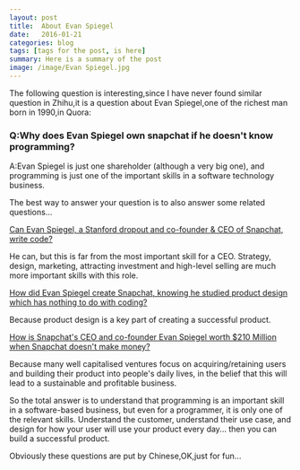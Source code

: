 ```yaml
---
layout: post
title:  About Evan Spiegel
date:   2016-01-21 
categories: blog
tags: [tags for the post, is here]  
summary: Here is a summary of the post
image: /image/Evan Spiegel.jpg
---
```

The following question is interesting,since I have never found similar question in Zhihu,it is a question about Evan Spiegel,one of the richest man born in 1990,in Quora:

### Q:Why does Evan Spiegel own snapchat if he doesn't know programming?

A:Evan Spiegel is just one shareholder (although a very big one), and programming is just one of the important skills in a software technology business.

The best way to answer your question is to also answer some related questions...

[Can Evan Spiegel, a Stanford dropout and co-founder & CEO of Snapchat, write code?](https://www.quora.com/Evan-Spiegel-1/Can-Evan-Spiegel-a-Stanford-dropout-and-co-founder-CEO-of-Snapchat-write-code)

He can, but this is far from the most important skill for a CEO. Strategy, design, marketing, attracting investment and high-level selling are much more important skills with this role.

[How did Evan Spiegel create Snapchat, knowing he studied product design which has nothing to do with coding?](https://www.quora.com/How-did-Evan-Spiegel-create-Snapchat-knowing-he-studied-product-design-which-has-nothing-to-do-with-coding)

Because product design is a key part of creating a successful product.

[How is Snapchat's CEO and co-founder Evan Spiegel worth $210 Million when Snapchat doesn't make money?](https://www.quora.com/How-is-Snapchats-CEO-and-co-founder-Evan-Spiegel-worth-210-Million-when-Snapchat-doesnt-make-money)

Because many well capitalised ventures focus on acquiring/retaining users and building their product into people's daily lives, in the belief that this will lead to a sustainable and profitable business.

So the total answer is to understand that programming is an important skill in a software-based business, but even for a programmer, it is only one of the relevant skills. Understand the customer, understand their use case, and design for how your user will use your product every day... then you can build a successful product.

Obviously these questions are put by Chinese,OK,just for fun...

